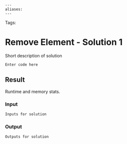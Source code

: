 ```
---
aliases:
---
```

Tags:

# Remove Element - Solution 1
Short description of solution

```python
Enter code here
```

## Result
Runtime and memory stats.

### Input
```md
Inputs for solution
```

### Output
```md
Outputs for solution
```